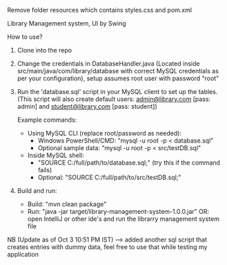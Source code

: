 
Remove folder resources which contains styles.css and pom.xml

Library Management system, UI by Swing

How to use?
1. Clone into the repo
2. Change the credentials in DatabaseHandler.java (Located inside src/main/java/com/library/database with correct MySQL credentials as per your configuration), setup assumes root user with
   password "root"

3. Run the 'database.sql' script in your MySQL client to set up the tables.
   (This script will also create default users: admin@library.com [pass: admin] and student@library.com [pass: student])

   Example commands:
   - Using MySQL CLI (replace root/password as needed):
     - Windows PowerShell/CMD: "mysql -u root -p < database.sql"
     - Optional sample data:    "mysql -u root -p < src/testDB.sql"
   - Inside MySQL shell:
     - "SOURCE C:/full/path/to/database.sql;" (try this if the command fails)
     - Optional: "SOURCE C:/full/path/to/src/testDB.sql;"

4. Build and run:
   - Build: "mvn clean package"
   - Run:   "java -jar target/library-management-system-1.0.0.jar"
OR: open IntelliJ or other ide's and run the librarry management system file

NB (Update as of Oct 3 10:51 PM IST) --> added another sql script that creates entries with dummy data, feel free to use that while testing my application
